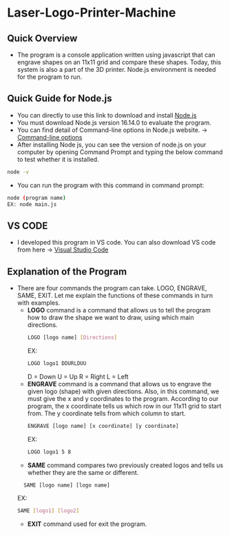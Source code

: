 # Laser-Logo-Printer-Machine

## Quick Overview
- The program is a console application written using javascript that can engrave shapes on an 11x11 grid and compare these shapes. Today, this system is also a part of the 3D printer. Node.js environment is needed for the program to run.

## Quick Guide for Node.js
- You can directly to use this link to download and install [Node.js](https://nodejs.org/en/)
- You must download Node.js version 16.14.0 to evaluate the program.
- You can find detail of Command-line options in Node.js website. -> [Command-line options](https://nodejs.org/dist/latest-v16.x/docs/api/cli.html)
- After installing Node js, you can see the version of node.js on your computer by opening Command Prompt and typing the below command to test whether it is installed.
```bash
node -v
```
- You can run the program with this command in command prompt:
```bash
node (program name)
EX: node main.js
```

## VS CODE
- I developed this program in VS code. You can also download VS code from here -> [Visual Studio Code](https://code.visualstudio.com/download)

## Explanation of the Program
- There are four commands the program can take. LOGO, ENGRAVE, SAME, EXIT. Let me explain the functions of these commands in turn with examples.
  - **LOGO** command is a command that allows us to tell the program how to draw the shape we want to draw, using which main directions.
    ```bash
    LOGO [logo name] [Directions]
    ```
    EX: 
    ```bash
    LOGO logo1 DDURLDUU
    ```
    D = Down
    U = Up
    R = Right
    L = Left
  - **ENGRAVE** command is a command that allows us to engrave the given logo (shape) with given directions. Also, in this command, we must give the x and y coordinates to the program. According to our program, the x coordinate tells us which row in our 11x11 grid to start from. The y coordinate tells from which column to start.
    ```bash
    ENGRAVE [logo name] [x coordinate] [y coordinate]
    ```
    EX:
    ```bash
    LOGO logo1 5 8
    ```
  - **SAME** command compares two previously created logos and tells us whether they are the same or different.
  ```bash
    SAME [logo name] [logo name]
    ```
    EX:
    ```bash
    SAME [logo1] [logo2]
    ```
  - **EXIT** command used for exit the program.

